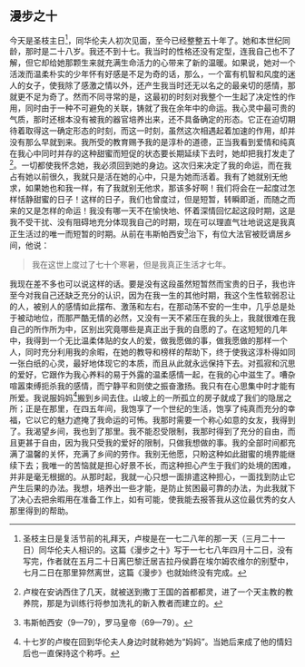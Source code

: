 ## 漫步之十

今天是圣枝主日[^1]，同华伦夫人初次见面，至今已经整整五十年了。她和本世纪同龄，那时是二十八岁。我还不到十七。我当时的性格还没有定型，连我自己也不了解，但它却给她那颗生来就充满生命活力的心带来了新的温暖。如果说，她对一个活泼而温柔朴实的少年怀有好感是不足为奇的话，那么，一个富有机智和风度的迷人的女子，使我除了感激之情以外，还产生我当时还无以名之的最亲切的感情，那就更不足为奇了。然而不同寻常的是，这最初的时刻对我整个一生起了决定性的作用，同时由于一种不可避免的关联，铸就了我在余年中的命运。我心灵中最可贵的气质，那时还根本没有被我的器官培养出来，还不具备确定的形态。它正在迫切期待着取得这一确定形态的时刻，而这一时刻，虽然这次相遇起着加速的作用，却并没有那么早就到来。我所受的教育赐予我的是淳朴的道德，正当我看到爱情和纯真在我心中同时并存的这种甜蜜而短促的状态要长期延续下去时，她却把我打发走了[^3]。一切都使我怀念她，我必须回到她的身边。这次归来决定了我的命运，而在我占有她以前很久，我就只是活在她的心中，只是为她而活着。我有了她就别无他求，如果她也和我一样，有了我就别无他求，那该多好啊！我们将会在一起度过怎样恬静甜蜜的日子！这样的日子，我们也曾度过，但是短暂，转瞬即逝，而随之而来的又是怎样的命运！我没有哪一天不在愉快地、怀着深情回忆起这段时期，这是我不受干扰、没有阻碍地充分体现我自己的时期，现在可以理直气壮地说这是我真正生活过的唯一而短暂的时期。从前在韦斯帕西安[^4]治下，有位大法官被贬谪居乡间，他说：

> 我在这世上度过了七十个寒暑，但是我真正生活才七年。

我现在差不多也可以说这样的话。要是没有这段虽然短暂然而宝贵的日子，我也许至今对我自己还缺乏充分的认识，因为在我一生的其他时期，我这个生性软弱忍让的人，被别人的感情如此摆布、激荡和左右，在那动荡不安的一生中，几乎总是处于被动地位，而那严酷无情的必然，又没有一天不紧压在我的头上，我就很难在我自己的所作所为中，区别出究竟哪些是真正出于我的自愿的了。在这短短的几年中，我得到一个无比温柔体贴的女人的爱，做我愿做的事，做我愿做的那样一个人，同时充分利用我的余暇，在她的教导和榜样的帮助下，终于使我这淳朴得如同一张白纸的心灵，最好地体现它的本质，而且从此就永远保持下去。对孤寂和沉思的爱好，它跟作为我心养料的易于外露的温柔感情一起，在我的心中滋生了。嘈杂喧嚣束缚扼杀我的感情，而宁静平和则使之振奋激扬。我只有在心思集中时才能有所爱。我说服妈妈[^5]搬到乡间去住。山坡上的一所孤立的房子就成了我们的隐居之所；正是在那里，在四五年间，我饱享了一个世纪的生活，饱享了纯真而充分的幸福，它以它的魅力遮掩了我命运的可怖。我那时需要一个称心如意的女友，我得到了。我渴望乡间，我也到了那里。我不能忍受限制，我那时得到了充分的自由，而且更甚于自由，因为我只受我的爱好的限制，只做我想做的事。我的全部时间都充满了温馨的关怀，充满了乡间的劳作。我别无他愿，只盼这种如此甜蜜的境界能继续下去；我唯一的苦恼就是担心好景不长，而这种担心产生于我们的处境的困难，并非是毫无根据的。从那时起，我就一心只想一面排遣这种担心，一面找到防止它产生后果的办法。我想，培养出一些才能，是防止贫困最可靠的办法，为此我就下了决心去把余暇用在准备工作上，如有可能，使我能去报答我从这位最优秀的女人那里得到的帮助。

[^1]: 圣枝主日是复活节前的礼拜天，卢梭是在一七二八年的那一天（三月二十一日）同华伦夫人相识的。这篇《漫步之十》写于一七七八年四月十二日，没有写完，作者就在五月二十日离巴黎迁居吉拉丹侯爵在埃尔姆农维尔的别墅中，七月二日在那里猝然离世，这篇《漫步》也就始终没有完成。
[^2]: 华伦夫人生于一六九九年。关于卢梭和华伦夫人在安讷西的初次见面，见《忏悔录》第二章。
[^3]: 卢梭在安讷西住了几天，就被送到撒丁王国的首都都灵，进了一个天主教的教养院，那是为训练行将参加洗礼的新入教者而建立的。
[^4]: 韦斯帕西安（9—79），罗马皇帝（69—79）。
[^5]: 十七岁的卢梭在回到华伦夫人身边时就称她为“妈妈”。当她后来成了他的情妇后也一直保持这个称呼。
